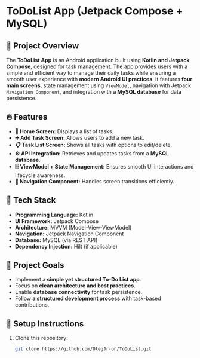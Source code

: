 # ToDoList App (Jetpack Compose + MySQL)

## 📌 Project Overview
The **ToDoList App** is an Android application built using **Kotlin and Jetpack Compose**, designed for task management. The app provides users with a simple and efficient way to manage their daily tasks while ensuring a smooth user experience with **modern Android UI practices**. It features **four main screens**, state management using `ViewModel`, navigation with Jetpack `Navigation Component`, and integration with **a MySQL database** for data persistence.

## 🔥 Features
- **📄 Home Screen:** Displays a list of tasks.
- **➕ Add Task Screen:** Allows users to add a new task.
- **📋 Task List Screen:** Shows all tasks with options to edit/delete.
- **⚙️ API Integration:** Retrieves and updates tasks from a **MySQL database**.
- **🗄️ ViewModel + State Management:** Ensures smooth UI interactions and lifecycle awareness.
- **🔀 Navigation Component:** Handles screen transitions efficiently.

## 🚀 Tech Stack
- **Programming Language:** Kotlin
- **UI Framework:** Jetpack Compose
- **Architecture:** MVVM (Model-View-ViewModel)
- **Navigation:** Jetpack Navigation Component
- **Database:** MySQL (via REST API)
- **Dependency Injection:** Hilt (if applicable)

## 🎯 Project Goals
- Implement a **simple yet structured To-Do List app**.
- Focus on **clean architecture and best practices**.
- Enable **database connectivity** for task persistence.
- Follow **a structured development process** with task-based contributions.

## 🔧 Setup Instructions
1. Clone this repository:
   ```sh
   git clone https://github.com/OlegJr-on/ToDoList.git
